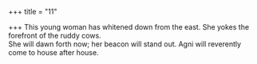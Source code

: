 +++
title = "11"

+++
This young woman has whitened down from the east. She yokes the  forefront of the ruddy cows.  
She will dawn forth now; her beacon will stand out. Agni will reverently  come to house after house.  